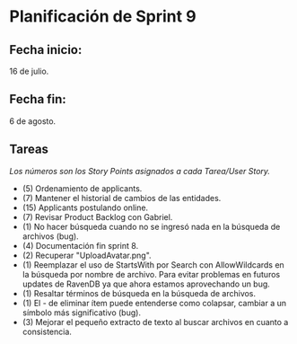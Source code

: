 # Planificación de Sprint 9

## Fecha inicio:
 16 de julio.
## Fecha fin:
 6 de agosto.
## Tareas

*Los números son los Story Points asignados a cada Tarea/User Story.*

* (5) Ordenamiento de applicants.
* (7) Mantener el historial de cambios de las entidades.
* (15) Applicants postulando online.
* (7) Revisar Product Backlog con Gabriel.
* (1) No hacer búsqueda cuando no se ingresó nada en la búsqueda de archivos (bug).
* (4) Documentación fin sprint 8.
* (2) Recuperar "UploadAvatar.png".
* (1) Reemplazar el uso de StartsWith por Search con AllowWildcards en la búsqueda por nombre de archivo. Para evitar problemas en futuros updates de RavenDB ya que ahora estamos aprovechando un bug.
* (1) Resaltar términos de búsqueda  en la búsqueda de archivos.
* (1) El - de eliminar ítem puede entenderse como colapsar, cambiar a un símbolo más significativo (bug).
* (3) Mejorar el pequeño extracto de texto al buscar archivos en cuanto a consistencia.

